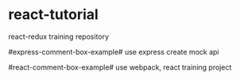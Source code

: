 # react-tutorial
react-redux training repository


#express-comment-box-example#
use express create mock api

#react-comment-box-example#
use webpack, react training project
